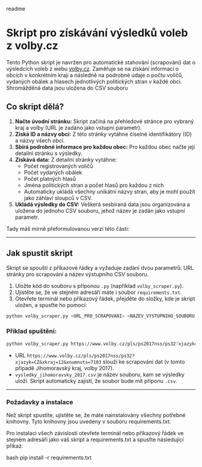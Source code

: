 readme

# Skript pro získávání výsledků voleb z volby.cz

Tento Python skript je navržen pro automatické stahování (scrapování) dat o výsledcích voleb z webu [volby.cz](https://www.volby.cz). Zaměřuje se na získání informací o obcích v konkrétním kraji a následně na podrobné údaje o počtu voličů, vydaných obálek a hlasech jednotlivých politických stran v každé obci. Shromážděná data jsou uložena do CSV souboru

## Co skript dělá?
1. **Načte úvodní stránku:** Skript začíná na přehledové stránce pro vybraný kraj a volby (URL je zadáno jako vstupní parametr).
2. **Získá ID a názvy obcí:** Z této stránky vytáhne číselné identifikátory (ID) a názvy všech obcí.
3. **Sbírá podrobné informace pro každou obec:** Pro každou obec načte její detailní stránku s výsledky.
4. **Získává data:** Z detailní stránky vytáhne:
   * Počet registrovaných voličů
   * Počet vydaných obálek
   * Počet platných hlasů
   * Jména politických stran a počet hlasů pro každou z nich
   * Automaticky ukládá všechny unikátní názvy stran, aby je mohl použít jako záhlaví sloupců v CSV.
5. **Ukládá výsledky do CSV:** Veškerá sesbíraná data jsou organizována a uložena do jednoho CSV souboru, jehož název je zadán jako vstupní parametr.

Tady máš mírně přeformulovanou verzi této části:

---

## Jak spustit skript

Skript se spouští z příkazové řádky a vyžaduje zadání dvou parametrů: URL stránky pro scrapování a název výstupního CSV souboru.

1. Uložte kód do souboru s příponou `.py` (například `volby_scraper.py`).
2. Ujistěte se, že ve stejném adresáři máte i soubor `requirements.txt`.
3. Otevřete terminál nebo příkazový řádek, přejděte do složky, kde je skript uložen, a spusťte ho pomocí:

```bash
python volby_scraper.py <URL_PRO_SCRAPOVANI> <NAZEV_VYSTUPNIHO_SOUBORU.csv>
```

### Příklad spuštění:

```bash
python volby_scraper.py https://www.volby.cz/pls/ps2017nss/ps32?xjazyk=CZ&xkraj=12&xnumnuts=7103 vysledky_jihomoravsky_2017.csv
```

* URL `https://www.volby.cz/pls/ps2017nss/ps32?xjazyk=CZ&xkraj=12&xnumnuts=7103` slouží ke scrapování dat (v tomto případě Jihomoravský kraj, volby 2017).
* `vysledky_jihomoravsky_2017.csv` je název souboru, kam se výsledky uloží. Skript automaticky zajistí, že soubor bude mít příponu `.csv`.

---

### Požadavky a instalace

Než skript spustíte, ujistěte se, že máte nainstalovány všechny potřebné knihovny. Tyto knihovny jsou uvedeny v souboru requirements.txt.

Pro instalaci všech závislostí otevřete terminál nebo příkazový řádek ve stejném adresáři jako váš skript a requirements.txt a spusťte následující příkaz:

bash
pip install -r requirements.txt
